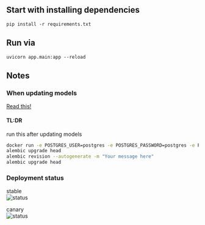 ## Start with installing dependencies
```
pip install -r requirements.txt

```

## Run via
```
uvicorn app.main:app --reload
```


## Notes

### When updating models

[Read this!](https://fastapi.blog/blog/posts/2023-07-20-fastapi-sqlalchemy-migrations-guide/#step-6-generating-a-migration)

#### TL:DR

run this after updating models

```sh
docker run -e POSTGRES_USER=postgres -e POSTGRES_PASSWORD=postgres -e POSTGRES_DB=feedbacktool -p 5432:5432 postgres
alembic upgrade head
alembic revision --autogenerate -m "Your message here"
alembic upgrade head
```


### Deployment status

stable  
![status](https://argocd.iswleuven.be/api/badge?name=bp2024-stable&revision=true)

canary  
![status](https://argocd.iswleuven.be/api/badge?name=bp2024-qa&revision=true)